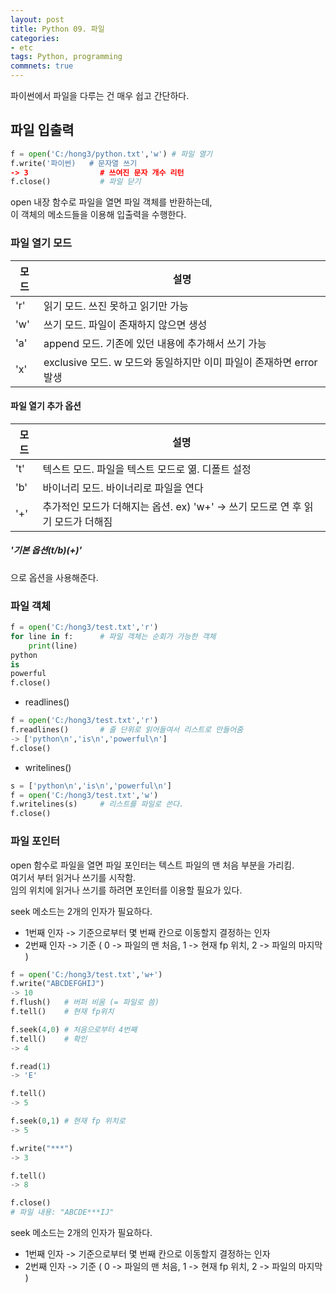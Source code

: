 ```yaml
---
layout: post
title: Python 09. 파일
categories:
- etc
tags: Python, programming
commnets: true
---
```


파이썬에서 파일을 다루는 건 매우 쉽고 간단하다.

## 파일 입출력

```python
f = open('C:/hong3/python.txt','w')	# 파일 열기
f.write('파이썬)	# 문자열 쓰기
-> 3				# 쓰여진 문자 개수 리턴
f.close()			# 파일 닫기
```

open 내장 함수로 파일을 열면 파일 객체를 반환하는데,  
이 객체의 메소드들을 이용해 입출력을 수행한다.

### 파일 열기 모드


|모드|설명|
|---|---|
|'r'|읽기 모드. 쓰진 못하고 읽기만 가능|
|'w'|쓰기 모드. 파일이 존재하지 않으면 생성|
|'a'|append 모드. 기존에 있던 내용에 추가해서 쓰기 가능|
|'x'|exclusive 모드. w 모드와 동일하지만 이미 파일이 존재하면 error 발생|

#### 파일 열기 추가 옵션

|모드|설명|
|---|---|
|'t'|텍스트 모드. 파일을 텍스트 모드로 엶. 디폴트 설정|
|'b'|바이너리 모드. 바이너리로 파일을 연다|
|'+'|추가적인 모드가 더해지는 옵션. ex) 'w+' -> 쓰기 모드로 연 후 읽기 모드가 더해짐|

##### '기본 옵션(t/b)(+)'

으로 옵션을 사용해준다.

### 파일 객체

```python
f = open('C:/hong3/test.txt','r')
for line in f:		# 파일 객체는 순회가 가능한 객체
	print(line)
python
is
powerful
f.close()
```


- readlines()

```python
f = open('C:/hong3/test.txt','r')
f.readlines()		# 줄 단위로 읽어들여서 리스트로 만들어줌
-> ['python\n','is\n','powerful\n']
f.close()
```

- writelines()

```python
s = ['python\n','is\n','powerful\n']
f = open('C:/hong3/test.txt','w')
f.writelines(s)		# 리스트를 파일로 쓴다.
f.close()
```

### 파일 포인터

open 함수로 파일을 열면 파일 포인터는 텍스트 파일의 맨 처음 부분을 가리킴.  
여기서 부터 읽거나 쓰기를 시작함.  
임의 위치에 읽거나 쓰기를 하려면 포인터를 이용할 필요가 있다.

seek 메소드는 2개의 인자가 필요하다.
- 1번째 인자 -> 기준으로부터 몇 번째 칸으로 이동할지 결정하는 인자
- 2번째 인자 -> 기준 ( 0 -> 파일의 맨 처음, 1 -> 현재 fp 위치, 2 -> 파일의 마지막 ) 

```python
f = open('C:/hong3/test.txt','w+')
f.write("ABCDEFGHIJ")
-> 10
f.flush()	# 버퍼 비움 (= 파일로 씀)
f.tell()	# 현재 fp위치

f.seek(4,0)	# 처음으로부터 4번째
f.tell()	# 확인
-> 4

f.read(1)
-> 'E'

f.tell()
-> 5

f.seek(0,1)	# 현재 fp 위치로 
-> 5

f.write("***")
-> 3

f.tell()
-> 8

f.close()
# 파일 내용: "ABCDE***IJ"
```

seek 메소드는 2개의 인자가 필요하다.
- 1번째 인자 -> 기준으로부터 몇 번째 칸으로 이동할지 결정하는 인자
- 2번째 인자 -> 기준 ( 0 -> 파일의 맨 처음, 1 -> 현재 fp 위치, 2 -> 파일의 마지막 ) 
